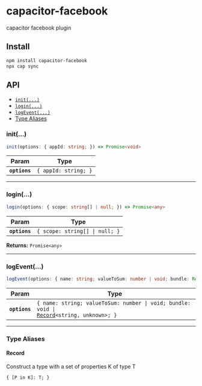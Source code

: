 # capacitor-facebook

capacitor facebook plugin

## Install

```bash
npm install capacitor-facebook
npx cap sync
```

## API

<docgen-index>

* [`init(...)`](#init)
* [`login(...)`](#login)
* [`logEvent(...)`](#logevent)
* [Type Aliases](#type-aliases)

</docgen-index>

<docgen-api>
<!--Update the source file JSDoc comments and rerun docgen to update the docs below-->

### init(...)

```typescript
init(options: { appId: string; }) => Promise<void>
```

| Param         | Type                            |
| ------------- | ------------------------------- |
| **`options`** | <code>{ appId: string; }</code> |

--------------------


### login(...)

```typescript
login(options: { scope: string[] | null; }) => Promise<any>
```

| Param         | Type                                      |
| ------------- | ----------------------------------------- |
| **`options`** | <code>{ scope: string[] \| null; }</code> |

**Returns:** <code>Promise&lt;any&gt;</code>

--------------------


### logEvent(...)

```typescript
logEvent(options: { name: string; valueToSum: number | void; bundle: Record<string, unknown> | void; }) => Promise<void>
```

| Param         | Type                                                                                                                            |
| ------------- | ------------------------------------------------------------------------------------------------------------------------------- |
| **`options`** | <code>{ name: string; valueToSum: number \| void; bundle: void \| <a href="#record">Record</a>&lt;string, unknown&gt;; }</code> |

--------------------


### Type Aliases


#### Record

Construct a type with a set of properties K of type T

<code>{ [P in K]: T; }</code>

</docgen-api>
